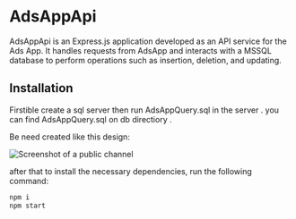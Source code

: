 # AdsAppApi

AdsAppApi is an Express.js application developed as an API service for the Ads App. It handles requests from AdsApp and interacts with a MSSQL database to perform operations such as insertion, deletion, and updating.

## Installation
 
Firstible create a sql server then run AdsAppQuery.sql in the server . you can find AdsAppQuery.sql on db directiory . 

Be need created like this design:

![Screenshot of a public channel](https://i.hizliresim.com/fmzsg1m.jpeg)


after that to install the necessary dependencies, run the following command:

```sh
npm i 
npm start
```

